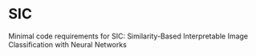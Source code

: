 # SIC
Minimal code requirements for SIC: Similarity-Based Interpretable Image Classification with Neural Networks
